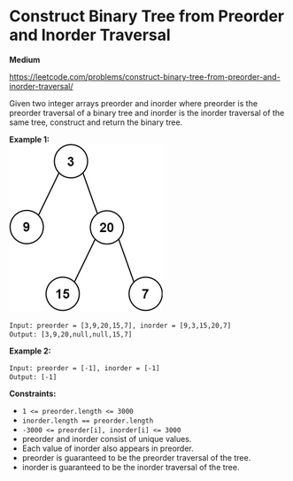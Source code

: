 # Construct Binary Tree from Preorder and Inorder Traversal
**Medium**

https://leetcode.com/problems/construct-binary-tree-from-preorder-and-inorder-traversal/


Given two integer arrays preorder and inorder where preorder is the preorder traversal of a binary tree and inorder is the inorder traversal of the same tree, construct and return the binary tree.

 

**Example 1:**  
![](./tree.jpg)
```
Input: preorder = [3,9,20,15,7], inorder = [9,3,15,20,7]
Output: [3,9,20,null,null,15,7]
```
**Example 2:**
```
Input: preorder = [-1], inorder = [-1]
Output: [-1]
```
 

**Constraints:**

- `1 <= preorder.length <= 3000`
- `inorder.length == preorder.length`
- `-3000 <= preorder[i], inorder[i] <= 3000`
- preorder and inorder consist of unique values.
- Each value of inorder also appears in preorder.
- preorder is guaranteed to be the preorder traversal of the tree.
- inorder is guaranteed to be the inorder traversal of the tree.
